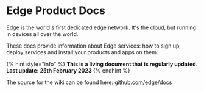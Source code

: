 # Edge Product Docs

Edge is the world's first dedicated edge network. It's the cloud, but running in devices all over the world.

These docs provide information about Edge services: how to sign up, deploy services and install your products and apps on them.

{% hint style="info" %}
**This is a living document that is regularly updated. Last update: 25th February 2023**
{% endhint %}

The source for the wiki can be found here: [github.com/edge/docs](https://github.com/edge/docs)

